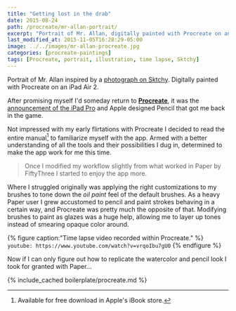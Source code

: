 ```yaml
---
title: "Getting lost in the drab"
date: 2015-08-24
path: /procreate/mr-allan-portrait/
excerpt: "Portrait of Mr. Allan, digitally painted with Procreate on an iPad."
last_modified_at: 2015-11-05T16:28:29-05:00
image: ../../images/mr-allan-procreate.jpg
categories: [procreate-paintings]
tags: [Procreate, portrait, illustration, time lapse, Sktchy]
---
```


Portrait of Mr. Allan inspired by a [photograph on Sktchy](https://sktchy.com/OgixZC). Digitally painted with Procreate on an iPad Air 2. 

After promising myself I'd someday return to [**Procreate**](http://procreate.si/), it was the [announcement of the iPad Pro](/articles/ipad-pro/) and Apple designed Pencil that got me back in the game. 

Not impressed with my early flirtations with Procreate I decided to read the entire manual[^manual] to familiarize myself with the app. Armed with a better understanding of all the tools and their possibilities I dug in, determined to make the app work for me this time.

[^manual]: Available for free download in Apple's iBook store.

<blockquote>
  <p>Once I modified my workflow slightly from what worked in Paper by FiftyThree I started to enjoy the app more.</p>
</blockquote>

Where I struggled originally was applying the right customizations to my brushes to tone down the *oil paint* feel of the default brushes. As a heavy Paper user I grew accustomed to pencil and paint strokes behaving in a certain way, and Procreate was pretty much the opposite of that. Modifying brushes to paint as glazes was a huge help, allowing me to layer up tones instead of smearing opaque color around.

{% figure caption:"Time lapse video recorded within Procreate." %}
`youtube: https://www.youtube.com/watch?v=vrqoIbu7gU0`
{% endfigure %}

Now if I can only figure out how to replicate the watercolor and pencil look I took for granted with Paper...

{% include_cached boilerplate/procreate.md %}
